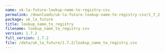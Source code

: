 ```yaml
---
name: uk-la-future-lookup-name-to-registry-csv
permalink: /downloads/uk-la-future-lookup-name-to-registry-csv/1_7_2
package: uk_la_future
title: lookup_name_to_registry
filename: lookup_name_to_registry.csv
version: 1.7.2
full_version: 1.7.2
file: /data/uk_la_future/1.7.2/lookup_name_to_registry.csv
---
```

